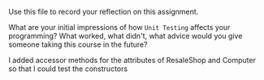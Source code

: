 Use this file to record your reflection on this assignment.

What are your initial impressions of how `Unit Testing` affects your programming?
What worked, what didn't, what advice would you give someone taking this course in the future?

I added accessor methods for the attributes of ResaleShop and Computer so that I could test the constructors
